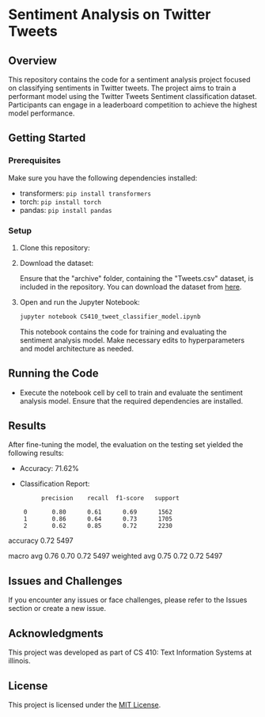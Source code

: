 # Sentiment Analysis on Twitter Tweets

## Overview

This repository contains the code for a sentiment analysis project focused on classifying sentiments in Twitter tweets. The project aims to train a performant model using the Twitter Tweets Sentiment classification dataset. Participants can engage in a leaderboard competition to achieve the highest model performance.

## Getting Started

### Prerequisites

Make sure you have the following dependencies installed:

- transformers: `pip install transformers`
- torch: `pip install torch`
- pandas: `pip install pandas`

### Setup

1. Clone this repository:

2. Download the dataset:

   Ensure that the "archive" folder, containing the "Tweets.csv" dataset, is included in the repository. You can download the dataset from [here](https://www.kaggle.com/datasets/yasserh/twitter-tweets-sentiment-dataset).

3. Open and run the Jupyter Notebook:

    ```bash
    jupyter notebook CS410_tweet_classifier_model.ipynb
    ```

    This notebook contains the code for training and evaluating the sentiment analysis model. Make necessary edits to hyperparameters and model architecture as needed.

## Running the Code

- Execute the notebook cell by cell to train and evaluate the sentiment analysis model. Ensure that the required dependencies are installed.
## Results

After fine-tuning the model, the evaluation on the testing set yielded the following results:

- Accuracy: 71.62%
- Classification Report:

            precision    recall  f1-score   support

       0       0.80      0.61      0.69      1562
       1       0.86      0.64      0.73      1705
       2       0.62      0.85      0.72      2230

accuracy                           0.72      5497


macro avg 0.76 0.70 0.72 5497
weighted avg 0.75 0.72 0.72 5497

## Issues and Challenges

If you encounter any issues or face challenges, please refer to the Issues section or create a new issue.

## Acknowledgments

This project was developed as part of CS 410: Text Information Systems at illinois.

## License

This project is licensed under the [MIT License](LICENSE).
